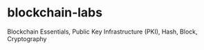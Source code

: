 # blockchain-labs
Blockchain Essentials, Public Key Infrastructure (PKI), Hash, Block, Cryptography
